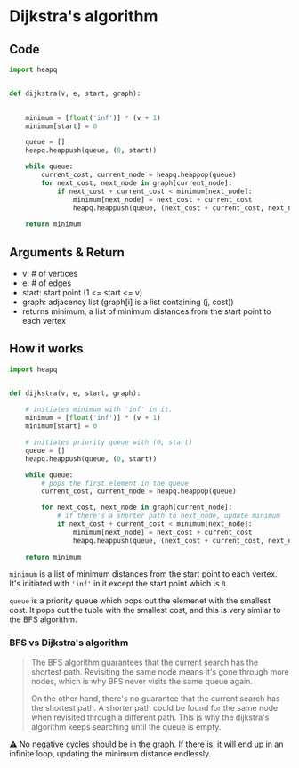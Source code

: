 # Dijkstra's algorithm

## Code

```python
import heapq


def dijkstra(v, e, start, graph):
   

    minimum = [float('inf')] * (v + 1)
    minimum[start] = 0

    queue = []
    heapq.heappush(queue, (0, start))

    while queue:
        current_cost, current_node = heapq.heappop(queue)
        for next_cost, next_node in graph[current_node]:
            if next_cost + current_cost < minimum[next_node]:
                minimum[next_node] = next_cost + current_cost
                heapq.heappush(queue, (next_cost + current_cost, next_node))
    
    return minimum
```

## Arguments & Return

- v: # of vertices
- e: # of edges
- start: start point (1 <= start <= v)
- graph: adjacency list (graph[i] is a list containing (j, cost))
- returns minimum, a list of minimum distances from the start point to each vertex


## How it works

```python
import heapq


def dijkstra(v, e, start, graph):
   
    # initiates minimum with 'inf' in it.
    minimum = [float('inf')] * (v + 1)
    minimum[start] = 0

    # initiates priority queue with (0, start)
    queue = []
    heapq.heappush(queue, (0, start))

    while queue:
        # pops the first element in the queue
        current_cost, current_node = heapq.heappop(queue)

        for next_cost, next_node in graph[current_node]:
            # if there's a shorter path to next_node, update minimum
            if next_cost + current_cost < minimum[next_node]:
                minimum[next_node] = next_cost + current_cost
                heapq.heappush(queue, (next_cost + current_cost, next_node))
    
    return minimum
```

`minimum` is a list of minimum distances from the start point to each vertex. It's initiated with `'inf'` in it except the start point which is `0`.

`queue` is a priority queue which pops out the elemenet with the smallest cost. It pops out the tuble with the smallest cost, and this is very similar to the BFS algorithm.

### BFS vs Dijkstra's algorithm

> The BFS algorithm guarantees that the current search has the shortest path. Revisiting the same node means it's gone through more nodes, which is why BFS never visits the same queue again.
> 
> On the other hand, there's no guarantee that the current search has the shortest path. A shorter path could be found for the same node when revisited through a different path. This is why the dijkstra's algorithm keeps searching until the queue is empty.

:warning: No negative cycles should be in the graph. If there is, it will end up in an infinite loop, updating the minimum distance endlessly.